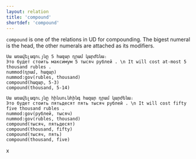 ```yaml
---
layout: relation
title: 'compound'
shortdef: 'compound'
---
```


`compound` is one of the relations in UD for compounding. The bigest numeral is the head, the other numerals are attached as its modifiers.

~~~ sdparse
Սա առավելագույնը 5 հազար դրամ կարժենա։
Это будет стоить максимум 5 тысяч рублей . \n It will cost at-most 5 thousand rubles .
nummod(դրամ, հազար)
nummod:gov(rubles, thousand)
compound(հազար, 5-3)
compound(thousand, 5-14)
~~~

~~~ sdparse
Սա առավելագույնը հինսունհինգ հազար դրամ կարժենա։
Это будет стоить пятьдесят пять тысяч рублей . \n It will cost fifty five thousand rubles .
nummod:gov(рублей, тысяч)
nummod:gov(rubles, thousand)
compound(тысяч, пятьдесят)
compound(thousand, fifty)
compound(тысяч, пять)
compound(thousand, five)
~~~
x
